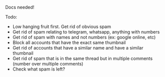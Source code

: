 Docs needed!

Todo:
* Low hanging fruit first. Get rid of obvious spam
* Get rid of spam relating to telegram, whatsapp, anything with numbers
* Get rid of spam with names and not numbers (ex: google online, etc)
* Block all accounts that have the exact same thumbnail
* Get rid of accounts that have a similar name and have a similar thumbnail
* Get rid of spam that is in the same thread but in multiple comments (number over multiple comments)
* Check what spam is left?
